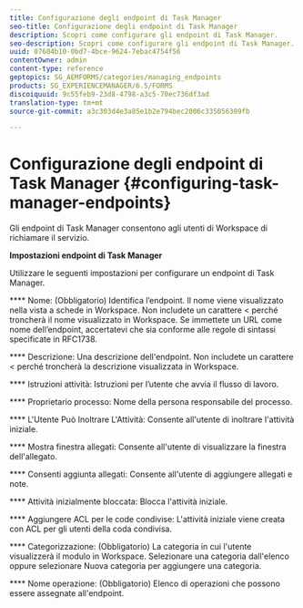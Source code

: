 ```yaml
---
title: Configurazione degli endpoint di Task Manager
seo-title: Configurazione degli endpoint di Task Manager
description: Scopri come configurare gli endpoint di Task Manager.
seo-description: Scopri come configurare gli endpoint di Task Manager.
uuid: 07604b10-0bd7-4bce-9624-7ebac4754f56
contentOwner: admin
content-type: reference
geptopics: SG_AEMFORMS/categories/managing_endpoints
products: SG_EXPERIENCEMANAGER/6.5/FORMS
discoiquuid: 9c55feb9-23d8-4798-a3c5-70ec736df3ad
translation-type: tm+mt
source-git-commit: a3c303d4e3a85e1b2e794bec2006c335056309fb

---
```



# Configurazione degli endpoint di Task Manager {#configuring-task-manager-endpoints}

Gli endpoint di Task Manager consentono agli utenti di Workspace di richiamare il servizio.

**Impostazioni endpoint di Task Manager**

Utilizzare le seguenti impostazioni per configurare un endpoint di Task Manager.

**** Nome: (Obbligatorio) Identifica l’endpoint. Il nome viene visualizzato nella vista a schede in Workspace. Non includete un carattere &lt; perché troncherà il nome visualizzato in Workspace. Se immettete un URL come nome dell’endpoint, accertatevi che sia conforme alle regole di sintassi specificate in RFC1738.

**** Descrizione: Una descrizione dell&#39;endpoint. Non includete un carattere &lt; perché troncherà la descrizione visualizzata in Workspace.

**** Istruzioni attività: Istruzioni per l’utente che avvia il flusso di lavoro.

**** Proprietario processo: Nome della persona responsabile del processo.

**** L&#39;Utente Può Inoltrare L&#39;Attività: Consente all&#39;utente di inoltrare l&#39;attività iniziale.

**** Mostra finestra allegati: Consente all&#39;utente di visualizzare la finestra dell&#39;allegato.

**** Consenti aggiunta allegati: Consente all&#39;utente di aggiungere allegati e note.

**** Attività inizialmente bloccata: Blocca l&#39;attività iniziale.

**** Aggiungere ACL per le code condivise: L&#39;attività iniziale viene creata con ACL per gli utenti della coda condivisa.

**** Categorizzazione: (Obbligatorio) La categoria in cui l&#39;utente visualizzerà il modulo in Workspace. Selezionare una categoria dall&#39;elenco oppure selezionare Nuova categoria per aggiungere una categoria.

**** Nome operazione: (Obbligatorio) Elenco di operazioni che possono essere assegnate all&#39;endpoint.

